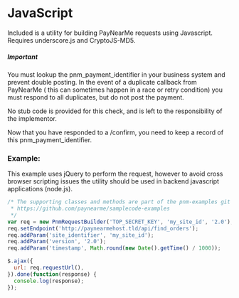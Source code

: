 JavaScript
==========

Included is a utility for building PayNearMe requests using Javascript.  Requires underscore.js and CryptoJS-MD5.

##### Important
  You must lookup the pnm_payment_identifier in your business system and prevent double posting. In the event of a duplicate callback from PayNearMe ( this can sometimes happen in a race or retry condition) you must respond to all duplicates, but do not post the payment.

  No stub code is provided for this check, and is left to the responsibility of the implementor.

  Now that you have responded to a /confirm, you need to keep a record of this pnm_payment_identifier.

### Example:

This example uses jQuery to perform the request, however to avoid cross browser scripting issues the utility should be used in backend javascript applications (node.js).

```javascript
/* The supporting classes and methods are part of the pnm-examples git repository
 * https://github.com/paynearme/samplecode-examples
 */
var req = new PnmRequestBuilder('TOP_SECRET_KEY', 'my_site_id', '2.0');
req.setEndpoint('http://paynearmehost.tld/api/find_orders');
req.addParam('site_identifier', 'my_site_id');
req.addParam('version', '2.0');
req.addParam('timestamp', Math.round(new Date().getTime() / 1000));

$.ajax({
  url: req.requestUrl(),
}).done(function(response) {
  console.log(response);
});
```